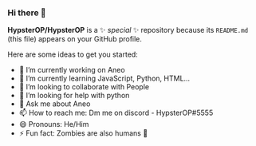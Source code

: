 ### Hi there 👋

**HypsterOP/HypsterOP** is a ✨ _special_ ✨ repository because its `README.md` (this file) appears on your GitHub profile.

Here are some ideas to get you started:

- 🔭 I’m currently working on Aneo
- 🌱 I’m currently learning JavaScript, Python, HTML...
- 👯 I’m looking to collaborate with People
- 🤔 I’m looking for help with python
- 💬 Ask me about Aneo
- 📫 How to reach me: Dm me on discord - HypsterOP#5555
- 😄 Pronouns: He/Him
- ⚡ Fun fact: Zombies are also humans 🤣

